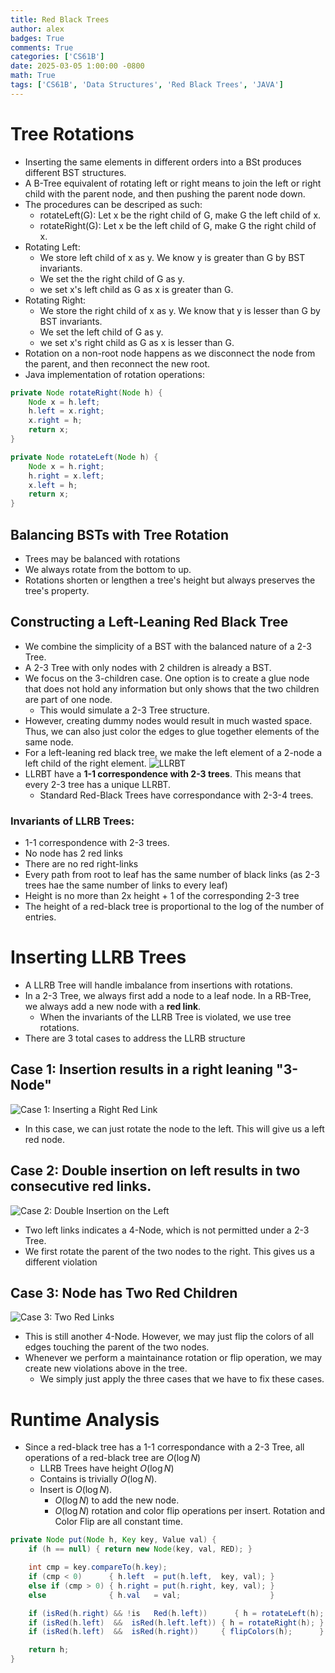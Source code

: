 ```yaml
---
title: Red Black Trees
author: alex
badges: True
comments: True
categories: ['CS61B']
date: 2025-03-05 1:00:00 -0800
math: True
tags: ['CS61B', 'Data Structures', 'Red Black Trees', 'JAVA']
---
```


# Tree Rotations
- Inserting the same elements in different orders into a BSt produces different BST structures.
- A B-Tree equivalent of rotating left or right means to join the left or right child with the parent node, and then pushing the parent node down.
- The procedures can be descriped as such:
  - rotateLeft(G): Let x be the right child of G, make G the left child of x.
  - rotateRight(G): Let x be the left child of G, make G the right child of x.
- Rotating Left:
  - We store left child of x as y. We know y is greater than G by BST invariants.
  - We set the the right child of G as y.
  - we set x's left child as G as x is greater than G.
- Rotating Right:
  - We store the right child of x as y. We know that y is lesser than G by BST invariants.
  - We set the left child of G as y.
  - we set x's right child as G as x is lesser than G.
- Rotation on a non-root node happens as we disconnect the node from the parent, and then reconnect the new root.
- Java implementation of rotation operations:


```java
private Node rotateRight(Node h) {
	Node x = h.left;
	h.left = x.right;
	x.right = h;
	return x;
}

private Node rotateLeft(Node h) {
	Node x = h.right;
	h.right = x.left;
	x.left = h;
	return x;
}
```

## Balancing BSTs with Tree Rotation
- Trees may be balanced with rotations
- We always rotate from the bottom to up.
- Rotations shorten or lengthen a tree's height but always preserves the tree's property.

## Constructing a Left-Leaning Red Black Tree
- We combine the simplicity of a BST with the balanced nature of a 2-3 Tree.
- A 2-3 Tree with only nodes with 2 children is already a BST.
- We focus on the 3-children case. One option is to create a glue node that does not hold any information but only shows that the two children are part of one node.
  - This would simulate a 2-3 Tree structure.
- However, creating dummy nodes would result in much wasted space. Thus, we can also just color the edges to glue together elements of the same node.
- For a left-leaning red black tree, we make the left element of a 2-node a left child of the right element.
![LLRBT](https://cs61b-2.gitbook.io/~gitbook/image?url=https%3A%2F%2F2316889115-files.gitbook.io%2F%7E%2Ffiles%2Fv0%2Fb%2Fgitbook-x-prod.appspot.com%2Fo%2Fspaces%252FCLYj7ccqvV6l4Pt9R0w5%252Fuploads%252FlabuuQaI8JtqYfMAMXy1%252FScreen%2520Shot%25202023-02-27%2520at%25208.31.57%2520PM.png%3Falt%3Dmedia%26token%3Dcefe9441-1594-4265-bace-d3f9700cab64&width=768&dpr=2&quality=100&sign=8ba1c65c&sv=2) 
- LLRBT have a **1-1 correspondence with 2-3 trees**. This means that every 2-3 tree has a unique LLRBT.
  - Standard Red-Black Trees have correspondance with 2-3-4 trees.

### Invariants of LLRB Trees:
- 1-1 correspondence with 2-3 trees.
- No node has 2 red links
- There are no red right-links
- Every path from root to leaf has the same number of black links (as 2-3 trees hae the same number of links to every leaf)
- Height is no more than 2x height + 1 of the corresponding 2-3 tree
- The height of a red-black tree is proportional to the log of the number of entries.

# Inserting LLRB Trees
- A LLRB Tree will handle imbalance from insertions with rotations.
- In a 2-3 Tree, we always first add a node to a leaf node. In a RB-Tree, we always add a new node with a **red link**.
  - When the invariants of the LLRB Tree is violated, we use tree rotations.
- There are 3 total cases to address the LLRB structure

## Case 1: Insertion results in a right leaning "3-Node"
![Case 1: Inserting a Right Red Link](https://cs61b-2.gitbook.io/~gitbook/image?url=https%3A%2F%2F2316889115-files.gitbook.io%2F%7E%2Ffiles%2Fv0%2Fb%2Fgitbook-x-prod.appspot.com%2Fo%2Fspaces%252FCLYj7ccqvV6l4Pt9R0w5%252Fuploads%252FokHHZtbRyLXccIEFaOY4%252FScreen%2520Shot%25202023-02-27%2520at%25208.57.00%2520PM.png%3Falt%3Dmedia%26token%3Dd0499fb0-2fdb-4263-b2b0-6b20c605c26b&width=768&dpr=2&quality=100&sign=238e5438&sv=2)
- In this case, we can just rotate the node to the left. This will give us a left red node.

## Case 2: Double insertion on left results in two consecutive red links.
![Case 2: Double Insertion on the Left](https://cs61b-2.gitbook.io/~gitbook/image?url=https%3A%2F%2F2316889115-files.gitbook.io%2F%7E%2Ffiles%2Fv0%2Fb%2Fgitbook-x-prod.appspot.com%2Fo%2Fspaces%252FCLYj7ccqvV6l4Pt9R0w5%252Fuploads%252FEnMUNTPORQi12PX7wMqC%252FScreen%2520Shot%25202023-02-27%2520at%25208.58.30%2520PM.png%3Falt%3Dmedia%26token%3D425edbb2-91c0-4321-a738-a71484e30adc&width=768&dpr=2&quality=100&sign=268f4c2d&sv=2)
- Two left links indicates a 4-Node, which is not permitted under a 2-3 Tree.
- We first rotate the parent of the two nodes to the right. This gives us a different violation

## Case 3: Node has Two Red Children
![Case 3: Two Red Links](https://cs61b-2.gitbook.io/~gitbook/image?url=https%3A%2F%2F2316889115-files.gitbook.io%2F%7E%2Ffiles%2Fv0%2Fb%2Fgitbook-x-prod.appspot.com%2Fo%2Fspaces%252FCLYj7ccqvV6l4Pt9R0w5%252Fuploads%252F1ZlL0yP2Mxr4ZBWUEqyY%252FScreen%2520Shot%25202023-02-27%2520at%25209.02.17%2520PM.png%3Falt%3Dmedia%26token%3D544c407f-5a49-43b7-9b4d-dfcd1df71421&width=768&dpr=2&quality=100&sign=6e5ef1e2&sv=2)
- This is still another 4-Node. However, we may just flip the colors of all edges touching the parent of the two nodes.
- Whenever we perform a maintainance rotation or flip operation, we may create new violations above in the tree.
  - We simply just apply the three cases that we have to fix these cases. 

# Runtime Analysis
- Since a red-black tree has a 1-1 correspondance with a 2-3 Tree, all operations of a red-black tree are $O(\log N)$
  - LLRB Trees have height $O(\log N)$
  - Contains is trivially $O(\log N)$.
  - Insert is $O(\log N)$.
    - $O(\log N)$ to add the new node.
    - $O(\log N)$ rotation and color flip operations per insert. Rotation and Color Flip are all constant time.


```java
private Node put(Node h, Key key, Value val) {
    if (h == null) { return new Node(key, val, RED); }

    int cmp = key.compareTo(h.key);
    if (cmp < 0)      { h.left  = put(h.left,  key, val); }
    else if (cmp > 0) { h.right = put(h.right, key, val); }
    else              { h.val   = val;                    }

    if (isRed(h.right) && !is	Red(h.left))      { h = rotateLeft(h);  }
    if (isRed(h.left)  &&  isRed(h.left.left)) { h = rotateRight(h); }
    if (isRed(h.left)  &&  isRed(h.right))     { flipColors(h);      } 

    return h;
}
```
